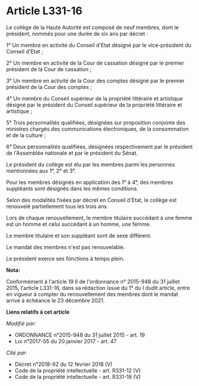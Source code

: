 # Article L331-16

Le collège de la Haute Autorité est composé de neuf membres, dont le président, nommés pour une durée de six ans par
décret : 

1° Un membre en activité du Conseil d'Etat désigné par le vice-président du Conseil d'Etat ; 

2° Un membre en activité de la Cour de cassation désigné par le premier président de la Cour de cassation ; 

3° Un membre en activité de la Cour des comptes désigné par le premier président de la Cour des comptes ; 

4° Un membre du Conseil supérieur de la propriété littéraire et artistique désigné par le président du Conseil supérieur de
la propriété littéraire et artistique ; 

5° Trois personnalités qualifiées, désignées sur proposition conjointe des ministres chargés des communications
électroniques, de la consommation et de la culture ; 

6° Deux personnalités qualifiées, désignées respectivement par le président de l'Assemblée nationale et par le président du
Sénat. 

Le président du collège est élu par les membres parmi les personnes mentionnées aux 1°, 2° et 3°. 

Pour les membres désignés en application des 1° à 4°, des membres suppléants sont désignés dans les mêmes conditions.

Selon des modalités fixées par décret en Conseil d'Etat, le collège est renouvelé partiellement tous les trois ans. 

Lors de chaque renouvellement, le membre titulaire succédant à une femme est un homme et celui succédant à un homme, une
femme.

Le membre titulaire et son suppléant sont de sexe différent. 

Le mandat des membres n'est pas renouvelable.

Le président exerce ses fonctions à temps plein.

**Nota:**

Conformément à l'article 19 II de l'ordonnance n° 2015-948 du 31 juillet 2015, l'article L331-16, dans sa rédaction issue du
1° du I dudit article, entre en vigueur à compter du renouvellement des membres dont le mandat arrive à échéance le 23
décembre 2021.

**Liens relatifs à cet article**

_Modifié par_:

  - ORDONNANCE n°2015-948 du 31 juillet 2015 - art. 19
  - Loi n°2017-55 du 20 janvier 2017 - art. 47

_Cité par_:

  - Décret n°2018-92 du 12 février 2018 (V)
  - Code de la propriété intellectuelle - art. R331-12 (V)
  - Code de la propriété intellectuelle - art. R331-18 (V)
